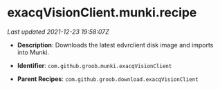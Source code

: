 # exacqVisionClient.munki.recipe

_Last updated 2021-12-23 19:58:07Z_

- **Description**: Downloads the latest edvrclient disk image and imports into Munki.

- **Identifier**: `com.github.groob.munki.exacqVisionClient`

- **Parent Recipes**: `com.github.groob.download.exacqVisionClient`